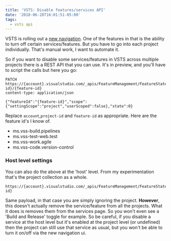```yaml
---
title: 'VSTS: Disable features/services API'
date: '2018-06-28T16:01:51-05:00'
tags:
  - vsts api
---
```

VSTS is rolling out a [new navigation](https://blogs.msdn.microsoft.com/devops/2018/06/19/new-navigation/). One of the features in that is the ability to turn off certain services/features. But you have to go into each project individually. That's manual work, I want to automate it.

So if you want to disable some services/features in VSTS across multiple projects there is a REST API that you can use. It's in preview, and you'll have to script the calls but here you go:

```
PATCH https://{account}.visualstudio.com/_apis/FeatureManagement/FeatureStates/host/project/{project-id}/{feature-id}
content-type: application/json

{"featureId":"{feature-id}","scope":{"settingScope":"project","userScoped":false},"state":0}
```

Replace `account`,`project-id` and `feature-id` as appropriate. Here are the feature id's I know of.

- ms.vss-build.pipelines
- ms.vss-test-web.test
- ms.vss-work.agile
- ms.vss-code.version-control

### Host level settings
You can also do the above at the 'host' level. From my experimentation that's the project collection as a whole.

```
https://{account}.visualstudio.com/_apis/FeatureManagement/FeatureStates/host/{feature-id}
```

Same payload, in that case you are simply ignoring the project. **However**, this doesn't actually remove the service/feature from all the projects. What it does is removes them from the services page. So you won't even see a 'Build and Release' toggle for example. So be careful, if you disable a service at the host level but it's enabled at the project level (or undefined) then the project can still use that service as usual, but you won't be able to turn it on/off via the new navigation ui.

